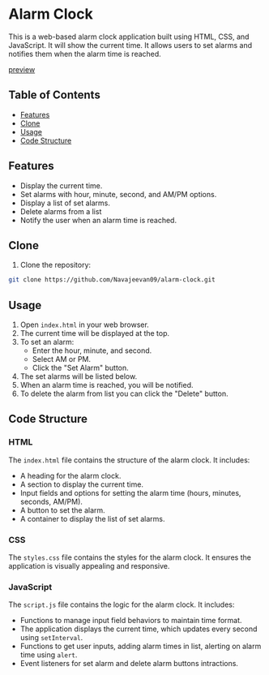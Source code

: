 # Alarm Clock

This is a web-based alarm clock application built using HTML, CSS, and JavaScript. It will show the current time. It allows users to set alarms and notifies them when the alarm time is reached.

[preview](https://navajeevan09.github.io/alarm-clock/)

## Table of Contents

- [Features](#features)
- [Clone](#clone)
- [Usage](#usage)
- [Code Structure](#code-structure)

## Features

- Display the current time.
- Set alarms with hour, minute, second, and AM/PM options.
- Display a list of set alarms.
- Delete alarms from a list
- Notify the user when an alarm time is reached.

## Clone

1. Clone the repository:

```bash
git clone https://github.com/Navajeevan09/alarm-clock.git
```

## Usage

1. Open `index.html` in your web browser.
2. The current time will be displayed at the top.
3. To set an alarm:
   - Enter the hour, minute, and second.
   - Select AM or PM.
   - Click the "Set Alarm" button.
4. The set alarms will be listed below.
5. When an alarm time is reached, you will be notified.
6. To delete the alarm from list you can click the "Delete" button.

## Code Structure

### HTML

The `index.html` file contains the structure of the alarm clock. 
It includes:

- A heading for the alarm clock.
- A section to display the current time.
- Input fields and options for setting the alarm time (hours, minutes, seconds, AM/PM).
- A button to set the alarm.
- A container to display the list of set alarms.

### CSS

The `styles.css` file contains the styles for the alarm clock. It ensures the application is visually appealing and responsive.

### JavaScript

The `script.js` file contains the logic for the alarm clock. 
It includes:

- Functions to manage input field behaviors to maintain time format.
- The application displays the current time, which updates every second using `setInterval`.
- Functions to get user inputs, adding alarm times in list, alerting on alarm time using `alert`.
- Event listeners for set alarm and delete alarm buttons intractions.

